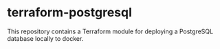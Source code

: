 # terraform-postgresql
This repository contains a Terraform module for deploying a PostgreSQL database locally to docker.


